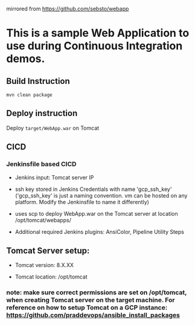 mirrored from https://github.com/sebsto/webapp

# This is a sample Web Application to use during Continuous Integration demos.

## Build Instruction

```
mvn clean package
```

## Deploy instruction

Deploy ```target/WebApp.war``` on Tomcat
 
## CICD
 
### Jenkinsfile based CICD

* Jenkins input: Tomcat server IP

* ssh key stored in Jenkins Credentials with name 'gcp_ssh_key' ('gcp_ssh_key' is just a naming convention. vm can be hosted on any platform. Modify the Jenkinsfile to name it differently)

* uses scp to deploy WebApp.war on the Tomcat server at location /opt/tomcat/webapps/

* Additional required Jenkins plugins: AnsiColor, Pipeline Utility Steps

## Tomcat Server setup:

* Tomcat version: 8.X.XX

* Tomcat location: /opt/tomcat

### note: make sure correct permissions are set on /opt/tomcat, when creating Tomcat server on the target machine. For reference on how to setup Tomcat on a GCP instance: https://github.com/praddevops/ansible_install_packages 
